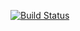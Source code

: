 [![Build Status](https://travis-ci.org/TETRA2000/MosaicPile.svg?branch=master)](https://travis-ci.org/TETRA2000/MosaicPile)
